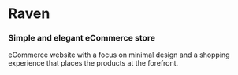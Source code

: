# Raven

### Simple and elegant eCommerce store
eCommerce website with a focus on minimal design and a shopping experience that places the products at the forefront.
